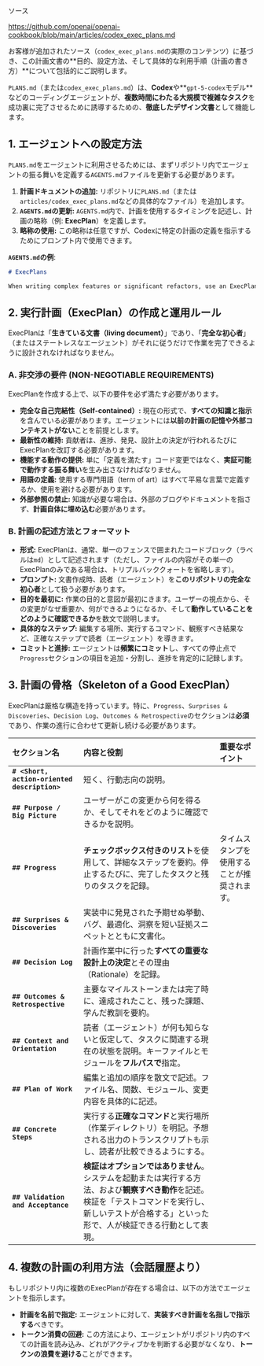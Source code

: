 ソース

https://github.com/openai/openai-cookbook/blob/main/articles/codex_exec_plans.md

お客様が追加されたソース（`codex_exec_plans.md`の実際のコンテンツ）に基づき、この計画文書の**目的、設定方法、そして具体的な利用手順（計画の書き方）**について包括的にご説明します。

`PLANS.md`（または`codex_exec_plans.md`）は、**Codex**や**`gpt-5-codex`モデル**などのコーディングエージェントが、**複数時間にわたる大規模で複雑なタスク**を成功裏に完了させるために誘導するための、**徹底したデザイン文書**として機能します。

## 1. エージェントへの設定方法

`PLANS.md`をエージェントに利用させるためには、まずリポジトリ内でエージェントの振る舞いを定義する`AGENTS.md`ファイルを更新する必要があります。

1.  **計画ドキュメントの追加:** リポジトリに`PLANS.md`（または`articles/codex_exec_plans.md`などの具体的なファイル）を追加します。
2.  **`AGENTS.md`の更新:** `AGENTS.md`内で、計画を使用するタイミングを記述し、計画の略称（例: **ExecPlan**）を定義します。
3.  **略称の使用:** この略称は任意ですが、Codexに特定の計画の定義を指示するためにプロンプト内で使用できます。

**`AGENTS.md`の例**:
```md
# ExecPlans

When writing complex features or significant refactors, use an ExecPlan (as described in .agent/PLANS.md) from design to implementation.
```

## 2. 実行計画（ExecPlan）の作成と運用ルール

ExecPlanは「**生きている文書（living document）**」であり、「**完全な初心者**」（またはステートレスなエージェント）がそれに従うだけで作業を完了できるように設計されなければなりません。

### A. 非交渉の要件 (NON-NEGOTIABLE REQUIREMENTS)

ExecPlanを作成する上で、以下の要件を必ず満たす必要があります。

*   **完全な自己完結性（Self-contained）:** 現在の形式で、**すべての知識と指示**を含んでいる必要があります。エージェントには**以前の計画の記憶や外部コンテキストがない**ことを前提とします。
*   **最新性の維持:** 貢献者は、進捗、発見、設計上の決定が行われるたびにExecPlanを改訂する必要があります。
*   **機能する動作の提供:** 単に「定義を満たす」コード変更ではなく、**実証可能で動作する振る舞い**を生み出さなければなりません。
*   **用語の定義:** 使用する専門用語（term of art）はすべて平易な言葉で定義するか、使用を避ける必要があります。
*   **外部参照の禁止:** 知識が必要な場合は、外部のブログやドキュメントを指さず、**計画自体に埋め込む**必要があります。

### B. 計画の記述方法とフォーマット

*   **形式:** ExecPlanは、通常、単一のフェンスで囲まれたコードブロック（ラベルは`md`）として記述されます（ただし、ファイルの内容がその単一のExecPlanのみである場合は、トリプルバッククォートを省略します）。
*   **プロンプト:** 文書作成時、読者（エージェント）を**このリポジトリの完全な初心者**として扱う必要があります。
*   **目的を最初に:** 作業の目的と意図が最初にきます。ユーザーの視点から、その変更がなぜ重要か、何ができるようになるか、そして**動作していることをどのように確認できるか**を数文で説明します。
*   **具体的なステップ:** 編集する場所、実行するコマンド、観察すべき結果など、正確なステップで読者（エージェント）を導きます。
*   **コミットと進捗:** エージェントは**頻繁にコミット**し、すべての停止点で`Progress`セクションの項目を追加・分割し、進捗を肯定的に記録します。

## 3. 計画の骨格（Skeleton of a Good ExecPlan）

ExecPlanは厳格な構造を持っています。特に、`Progress`、`Surprises & Discoveries`、`Decision Log`、`Outcomes & Retrospective`のセクションは**必須**であり、作業の進行に合わせて更新し続ける必要があります。

| セクション名 | 内容と役割 | 重要なポイント |
| :--- | :--- | :--- |
| **`# <Short, action-oriented description>`** | 短く、行動志向の説明。 | |
| **`## Purpose / Big Picture`** | ユーザーがこの変更から何を得るか、そしてそれをどのように確認できるかを説明。 | |
| **`## Progress`** | **チェックボックス付きのリスト**を使用して、詳細なステップを要約。停止するたびに、完了したタスクと残りのタスクを記録。 | タイムスタンプを使用することが推奨されます。 |
| **`## Surprises & Discoveries`** | 実装中に発見された予期せぬ挙動、バグ、最適化、洞察を短い証拠スニペットとともに文書化。 | |
| **`## Decision Log`** | 計画作業中に行った**すべての重要な設計上の決定**とその理由（Rationale）を記録。 | |
| **`## Outcomes & Retrospective`** | 主要なマイルストーンまたは完了時に、達成されたこと、残った課題、学んだ教訓を要約。 | |
| **`## Context and Orientation`** | 読者（エージェント）が何も知らないと仮定して、タスクに関連する現在の状態を説明。キーファイルとモジュールを**フルパスで**指定。 | |
| **`## Plan of Work`** | 編集と追加の順序を散文で記述。ファイル名、関数、モジュール、変更内容を具体的に記述。 | |
| **`## Concrete Steps`** | 実行する**正確なコマンド**と実行場所（作業ディレクトリ）を明記。予想される出力のトランスクリプトも示し、読者が比較できるようにする。 | |
| **`## Validation and Acceptance`** | **検証はオプションではありません**。システムを起動または実行する方法、および**観察すべき動作**を記述。検証を「テストコマンドを実行し、新しいテスト<name>が合格する」といった形で、人が検証できる行動として表現。 | |

## 4. 複数の計画の利用方法（会話履歴より）

もしリポジトリ内に複数のExecPlanが存在する場合は、以下の方法でエージェントを指示します。

*   **計画を名前で指定:** エージェントに対して、**実装すべき計画を名指しで指示する**べきです。
*   **トークン消費の回避:** この方法により、エージェントがリポジトリ内のすべての計画を読み込み、どれがアクティブかを判断する必要がなくなり、**トークンの浪費を避ける**ことができます。
